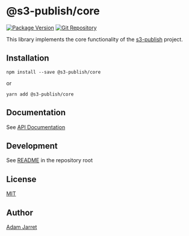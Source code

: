 # @s3-publish/core

[![Package Version](https://badgen.net/npm/v/@s3-publish/core)](https://npmjs.com/package/@s3-publish/core)
[![Git Repository](https://badgen.net/badge/source/GitHub/blue)](https://github.com/adamjarret/s3-publish/tree/master/packages/core)

This library implements the core functionality of the [s3-publish](https://adamjarret.github.io/s3-publish) project.

## Installation

    npm install --save @s3-publish/core

or

    yarn add @s3-publish/core

## Documentation

See [API Documentation](https://adamjarret.github.io/s3-publish/globals.html)

## Development

See [README](https://github.com/adamjarret/s3-publish#readme) in the repository root

## License

[MIT](https://github.com/adamjarret/s3-publish/tree/master/LICENSE.txt)

## Author

[Adam Jarret](https://atj.me)
